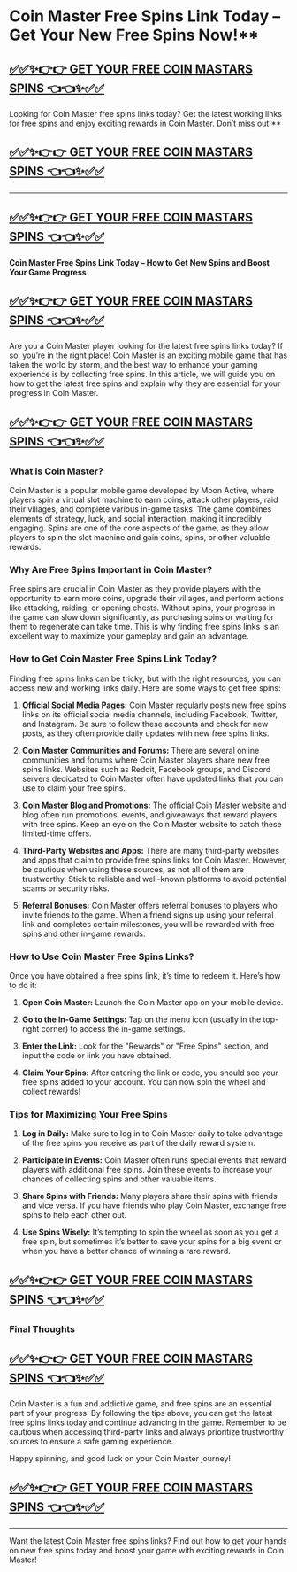 # Coin Master Free Spins Link Today – Get Your New Free Spins Now!**
## [✅✅✨👉👉 GET YOUR FREE COIN MASTARS SPINS 👈👈✨✅✅](https://amazonbuy.xyz/c/coinmastrrrrr)
Looking for Coin Master free spins links today? Get the latest working links for free spins and enjoy exciting rewards in Coin Master. Don’t miss out!**
## [✅✅✨👉👉 GET YOUR FREE COIN MASTARS SPINS 👈👈✨✅✅](https://amazonbuy.xyz/c/coinmastrrrrr)
---
## [✅✅✨👉👉 GET YOUR FREE COIN MASTARS SPINS 👈👈✨✅✅](https://amazonbuy.xyz/c/coinmastrrrrr)
**Coin Master Free Spins Link Today – How to Get New Spins and Boost Your Game Progress**
## [✅✅✨👉👉 GET YOUR FREE COIN MASTARS SPINS 👈👈✨✅✅](https://amazonbuy.xyz/c/coinmastrrrrr)
Are you a Coin Master player looking for the latest free spins links today? If so, you’re in the right place! Coin Master is an exciting mobile game that has taken the world by storm, and the best way to enhance your gaming experience is by collecting free spins. In this article, we will guide you on how to get the latest free spins and explain why they are essential for your progress in Coin Master.
## [✅✅✨👉👉 GET YOUR FREE COIN MASTARS SPINS 👈👈✨✅✅](https://amazonbuy.xyz/c/coinmastrrrrr)
### What is Coin Master?

Coin Master is a popular mobile game developed by Moon Active, where players spin a virtual slot machine to earn coins, attack other players, raid their villages, and complete various in-game tasks. The game combines elements of strategy, luck, and social interaction, making it incredibly engaging. Spins are one of the core aspects of the game, as they allow players to spin the slot machine and gain coins, spins, or other valuable rewards.

### Why Are Free Spins Important in Coin Master?

Free spins are crucial in Coin Master as they provide players with the opportunity to earn more coins, upgrade their villages, and perform actions like attacking, raiding, or opening chests. Without spins, your progress in the game can slow down significantly, as purchasing spins or waiting for them to regenerate can take time. This is why finding free spins links is an excellent way to maximize your gameplay and gain an advantage.

### How to Get Coin Master Free Spins Link Today?

Finding free spins links can be tricky, but with the right resources, you can access new and working links daily. Here are some ways to get free spins:

1. **Official Social Media Pages:**
   Coin Master regularly posts new free spins links on its official social media channels, including Facebook, Twitter, and Instagram. Be sure to follow these accounts and check for new posts, as they often provide daily updates with new free spins links.

2. **Coin Master Communities and Forums:**
   There are several online communities and forums where Coin Master players share new free spins links. Websites such as Reddit, Facebook groups, and Discord servers dedicated to Coin Master often have updated links that you can use to claim your free spins.

3. **Coin Master Blog and Promotions:**
   The official Coin Master website and blog often run promotions, events, and giveaways that reward players with free spins. Keep an eye on the Coin Master website to catch these limited-time offers.

4. **Third-Party Websites and Apps:**
   There are many third-party websites and apps that claim to provide free spins links for Coin Master. However, be cautious when using these sources, as not all of them are trustworthy. Stick to reliable and well-known platforms to avoid potential scams or security risks.

5. **Referral Bonuses:**
   Coin Master offers referral bonuses to players who invite friends to the game. When a friend signs up using your referral link and completes certain milestones, you will be rewarded with free spins and other in-game rewards.

### How to Use Coin Master Free Spins Links?

Once you have obtained a free spins link, it’s time to redeem it. Here’s how to do it:

1. **Open Coin Master:**
   Launch the Coin Master app on your mobile device.

2. **Go to the In-Game Settings:**
   Tap on the menu icon (usually in the top-right corner) to access the in-game settings.

3. **Enter the Link:**
   Look for the "Rewards" or "Free Spins" section, and input the code or link you have obtained.

4. **Claim Your Spins:**
   After entering the link or code, you should see your free spins added to your account. You can now spin the wheel and collect rewards!

### Tips for Maximizing Your Free Spins

1. **Log in Daily:** Make sure to log in to Coin Master daily to take advantage of the free spins you receive as part of the daily reward system.

2. **Participate in Events:** Coin Master often runs special events that reward players with additional free spins. Join these events to increase your chances of collecting spins and other valuable items.

3. **Share Spins with Friends:** Many players share their spins with friends and vice versa. If you have friends who play Coin Master, exchange free spins to help each other out.

4. **Use Spins Wisely:** It’s tempting to spin the wheel as soon as you get a free spin, but sometimes it’s better to save your spins for a big event or when you have a better chance of winning a rare reward.
## [✅✅✨👉👉 GET YOUR FREE COIN MASTARS SPINS 👈👈✨✅✅](https://amazonbuy.xyz/c/coinmastrrrrr)
### Final Thoughts
## [✅✅✨👉👉 GET YOUR FREE COIN MASTARS SPINS 👈👈✨✅✅](https://amazonbuy.xyz/c/coinmastrrrrr)
Coin Master is a fun and addictive game, and free spins are an essential part of your progress. By following the tips above, you can get the latest free spins links today and continue advancing in the game. Remember to be cautious when accessing third-party links and always prioritize trustworthy sources to ensure a safe gaming experience.

Happy spinning, and good luck on your Coin Master journey!
## [✅✅✨👉👉 GET YOUR FREE COIN MASTARS SPINS 👈👈✨✅✅](https://amazonbuy.xyz/c/coinmastrrrrr)
---
Want the latest Coin Master free spins links? Find out how to get your hands on new free spins today and boost your game with exciting rewards in Coin Master!
